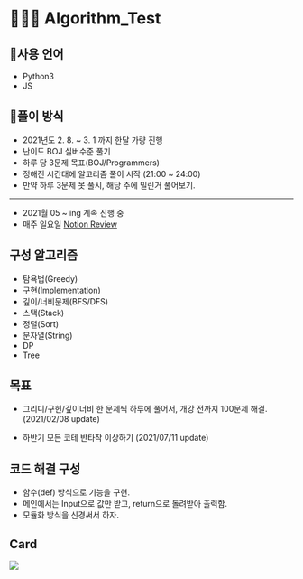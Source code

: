 # 👨🏻‍💻 Algorithm_Test

## 🔨사용 언어

- Python3
- JS

## 💬풀이 방식

- 2021년도 2. 8. ~ 3. 1 까지 한달 가량 진행
- 난이도 BOJ 실버수준 풀기
- 하루 당 3문제 목표(BOJ/Programmers)
- 정해진 시간대에 알고리즘 풀이 시작 (21:00 ~ 24:00)
- 만약 하루 3문제 못 풀시, 해당 주에 밀린거 풀어보기.

------

- 2021월 05 ~ ing 계속 진행 중
- 매주 일요일 [Notion Review](https://www.notion.so/f2cd51dec4754db6aab879d4a9a986ec) 


## 구성 알고리즘

- 탐욕법(Greedy)
- 구현(Implementation)
- 깊이/너비문제(BFS/DFS)
- 스택(Stack)
- 정렬(Sort)
- 문자열(String)
- DP 
- Tree

## 목표

- 그리디/구현/깊이너비 한 문제씩 하루에 풀어서, 개강 전까지 100문제 해결.(2021/02/08 update)

- 하반기 모든 코테 반타작 이상하기 (2021/07/11 update)

## 코드 해결 구성

- 함수(def) 방식으로 기능을 구현.
- 메인에서는 Input으로 값만 받고, return으로 돌려받아 출력함.
- 모듈화 방식을 신경써서 하자.

## Card
<img src="http://mazassumnida.wtf/api/v2/generate_badge?boj=dzm2002"/>
